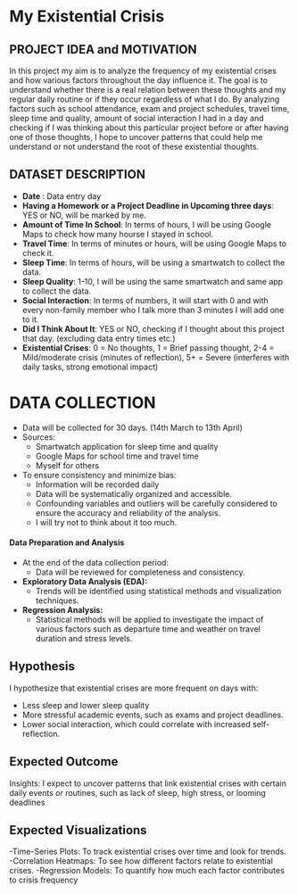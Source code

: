 # My Existential Crisis
## PROJECT IDEA and MOTIVATION

In this project my aim is to analyze the frequency of my existential crises and how various factors throughout the day influence it. The goal is to understand whether there is a real relation between these thoughts and my regular daily routine or if they occur regardless of what I do. By analyzing factors such as school attendance, exam and project schedules, travel time, sleep time and quality, amount of social interaction I had in a day and checking if I was thinking about this particular project before or after having one of those thoughts, I hope to uncover patterns that could help me understand or not understand the root of these existential thoughts. 

##  DATASET DESCRIPTION 
- **Date** : Data entry day
- **Having a Homework or a Project Deadline in Upcoming three days**: YES or NO, will be marked by me.
- **Amount of Time In School**: In terms of hours, I will be using Google Maps to check how many hourse I stayed in school.
- **Travel Time**: In terms of minutes or hours, will be using Google Maps to check it. 
- **Sleep Time**: In terms of hours, will be using a smartwatch to collect the data.
- **Sleep Quality**: 1-10, I will be using the same smartwatch and same app to collect the data.
- **Social Interaction**: In terms of numbers, it will start with 0 and with every non-family member who I talk more than 3 minutes I will add one to it.
- **Did I Think About It**: YES or NO, checking if I thought about this project that day. (excluding data entry times etc.)
- **Existential Crises**: 0 = No thoughts, 1 = Brief passing thought, 2-4 = Mild/moderate crisis (minutes of reflection), 5+ = Severe (interferes with daily tasks, strong emotional impact)

# DATA COLLECTION
- Data will be collected for 30 days. (14th March to 13th April)
- Sources:
    - Smartwatch application for sleep time and quality
    - Google Maps for school time and travel time
    - Myself for others
- To ensure consistency and minimize bias:
    - Information will be recorded daily
    - Data will be systematically organized and accessible.
    - Confounding variables and outliers will be carefully considered to ensure the accuracy and reliability of the analysis.
    - I will try not to think about it too much.

#### **Data Preparation and Analysis** 
- At the end of the data collection period: 
	- Data will be reviewed for completeness and consistency. 
- **Exploratory Data Analysis (EDA):** 
	- Trends will be identified using statistical methods and visualization techniques. 
- **Regression Analysis:** 
	- Statistical methods will be applied to investigate the impact of various factors such as departure time and weather on travel duration and stress levels.

## Hypothesis
I hypothesize that existential crises are more frequent on days with:
- Less sleep and lower sleep quality
- More stressful academic events, such as exams and project deadlines.
- Lower social interaction, which could correlate with increased self-reflection.

## Expected Outcome
Insights: I expect to uncover patterns that link existential crises with certain daily events or routines, such as lack of sleep, high stress, or looming deadlines
## Expected Visualizations
-Time-Series Plots: To track existential crises over time and look for trends.
-Correlation Heatmaps: To see how different factors relate to existential crises.
-Regression Models: To quantify how much each factor contributes to crisis frequency

